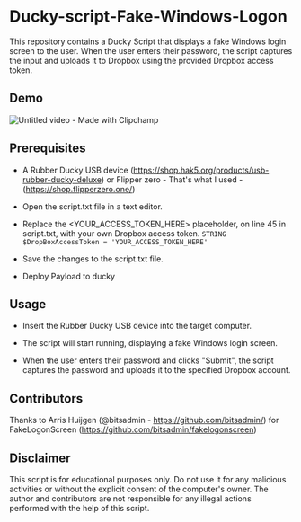 # Ducky-script-Fake-Windows-Logon
This repository contains a Ducky Script that displays a fake Windows login screen to the user. When the user enters their password, the script captures the input and uploads it to Dropbox using the provided Dropbox access token.

## Demo
![Untitled video - Made with Clipchamp](https://user-images.githubusercontent.com/50125131/229378296-4ad8efad-9473-4a3d-b38f-b6e0664f0e87.gif)

## Prerequisites
- A Rubber Ducky USB device (https://shop.hak5.org/products/usb-rubber-ducky-deluxe) or Flipper zero - That's what I used - (https://shop.flipperzero.one/)

- Open the script.txt file in a text editor.

- Replace the <YOUR_ACCESS_TOKEN_HERE> placeholder, on line 45 in script.txt, with your own Dropbox access token. `STRING $DropBoxAccessToken = 'YOUR_ACCESS_TOKEN_HERE'`

- Save the changes to the script.txt file.

- Deploy Payload to ducky

## Usage

- Insert the Rubber Ducky USB device into the target computer.

- The script will start running, displaying a fake Windows login screen.

- When the user enters their password and clicks "Submit", the script captures the password and uploads it to the specified Dropbox account.

## Contributors
Thanks to Arris Huijgen (@bitsadmin - https://github.com/bitsadmin/) for FakeLogonScreen (https://github.com/bitsadmin/fakelogonscreen)

## Disclaimer
This script is for educational purposes only. Do not use it for any malicious activities or without the explicit consent of the computer's owner. The author and contributors are not responsible for any illegal actions performed with the help of this script.
